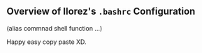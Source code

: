 ## Overview of Ilorez's `.bashrc` Configuration
(alias commnad shell function ...)

Happy easy copy paste XD.
